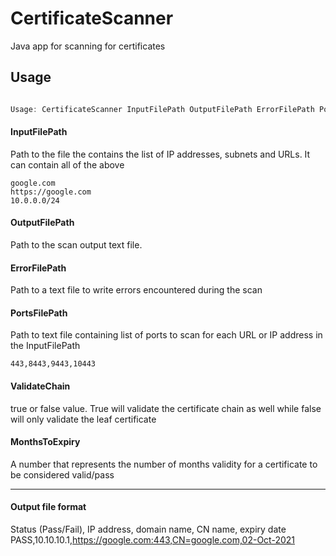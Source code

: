 # CertificateScanner
Java app for scanning for certificates

## Usage
```java

Usage: CertificateScanner InputFilePath OutputFilePath ErrorFilePath PortsFilePath ValidateChain MonthsToExpiry
```

#### InputFilePath
Path to the file the contains the list of IP addresses, subnets and URLs. It can contain all of the above

```text
google.com
https://google.com
10.0.0.0/24
```
#### OutputFilePath 

Path to the scan output text file.

#### ErrorFilePath 

Path to a text file to write errors encountered during the scan

#### PortsFilePath 

Path to text file containing list of ports to scan for each URL or IP address in the InputFilePath

```text
443,8443,9443,10443
```

#### ValidateChain

true or false value. True will validate the certificate chain as well while false will only validate the leaf certificate

#### MonthsToExpiry

A number that represents the number of months validity for a certificate to be considered valid/pass

--------------------------------------------------

#### Output file format
Status (Pass/Fail), IP address, domain name, CN name, expiry date
PASS,10.10.10.1,https://google.com:443,CN=google.com,02-Oct-2021
